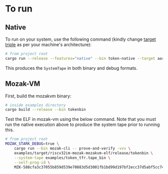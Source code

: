 # To run

## Native

To run on your system, use the following command (kindly change [target triple](https://doc.rust-lang.org/cargo/appendix/glossary.html#target) as per your machine's architecture):

```sh
# from project root
cargo run --release --features="native" --bin token-native --target aarch64-apple-darwin
```

This produces the `SystemTape` in both binary and debug formats.

## Mozak-VM

First, build the mozakvm binary:

```sh
# inside examples directory
cargo build --release --bin tokenbin
```

Test the ELF in mozak-vm using the below command. Note that you must run
the native execution above to produce the system tape prior to running this.

```sh
# from project root
MOZAK_STARK_DEBUG=true \
    cargo run --bin mozak-cli -- prove-and-verify -vvv \
    examples/target/riscv32im-mozak-mozakvm-elf/release/tokenbin \
    --system-tape examples/token_tfr.tape_bin \
    --self-prog-id \
    MZK-588cfa3c37055b859d539e70883d5d3001fb1bd99d197bf2ecc37d5abf5cc744;
```
